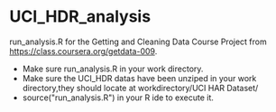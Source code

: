UCI_HDR_analysis
================
run_analysis.R for the Getting and Cleaning Data Course Project from https://class.coursera.org/getdata-009.

* Make sure run_analysis.R in your work directory.
* Make sure the UCI_HDR datas have been unziped in your work directory,they should locate at workdirectory/UCI HAR Dataset/
* source("run_analysis.R") in your R ide to execute it.
